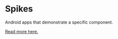 # Spikes
Android apps that demonstrate a specific component.

[Read more here.](https://en.wikipedia.org/wiki/Spike_(software_development))

